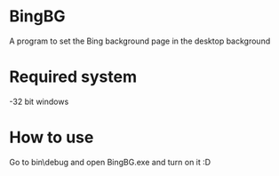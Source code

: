 # BingBG
A program to set the Bing background page in the desktop background

# Required system
-32 bit windows

# How to use 
Go to bin\debug and open BingBG.exe and turn on it :D
